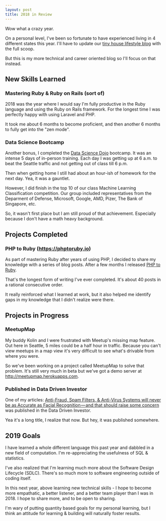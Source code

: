 ```yaml
---
layout: post
title: 2018 in Review
---
```


Wow what a crazy year.

On a personal level, I've been so fortunate to have experienced living in 4 different states this year. I'll have to update our [tiny house lifestyle blog](https://operationatlas.blog) with the full scoop.

But this is my more technical and career oriented blog so I'll focus on that instead.

## New Skills Learned

### Mastering Ruby & Ruby on Rails (sort of)

2018 was the year where I would say I'm fully productive in the Ruby language and using the Ruby on Rails framework. For the longest time I was perfectly happy with using Laravel and PHP.

It took me about 6 months to become proficient, and then another 6 months to fully get into the "zen mode".

### Data Science Bootcamp

Another bonus, I completed the [Data Science Dojo](https://datasciencedojo.com) bootcamp. It was an intense 5 days of in-person training. Each day I was getting up at 6 a.m. to beat the Seattle traffic and not getting out of class till 6 p.m.

Then when getting home I still had about an hour-ish of homework for the next day. Yea, it was a gauntlet.

However, I did finish in the top 10 of our class Machine Learning Classification competition. Our group included representatives from the Deparment of Defense, Microsoft, Google, AMD, Pizer, The Bank of Singapore, etc.

So, it wasn't first place but I am still proud of that achievement. Especially because I don't have a math heavy background.

## Projects Completed

### PHP to Ruby (https://phptoruby.io)

As part of mastering Ruby after years of using PHP, I decided to share my knowledge with a series of blog posts. After a few months I released [PHP to Ruby](https://phptoruby.io).

That's the longest form of writing I've ever completed. It's about 40 posts in a rational consecutive order.

It really reinforced what I learned at work, but it also helped me identify gaps in my knowledge that I didn't realize were there.

## Projects in Progress

### MeetupMap

My buddy Kolin and I were frustrated with Meetup's missing map feature. Out here in Seattle, 5 miles could be a half hour in traffic. Because you can't view meetups in a map view it's very difficult to see what's drivable from where you were.

So we've been working on a project called MeetupMap to solve that problem. It's still very much in beta but we've got a demo server at http://meetupmap.herokuapps.com.

### Published in Data Driven Investor

One of my articles: [Anti-Fraud, Spam Filters, & Anti-Virus Systems will never be as Accurate as Facial Recognition — and that should raise some concern](https://medium.com/datadriveninvestor/anti-fraud-spam-filters-anti-virus-systems-will-never-be-as-accurate-as-facial-recognition-eb1c3f838724) was published in the Data Driven Investor.

Yea it's a long title, I realize that now. But hey, it was published somewhere.

## 2019 Goals

I have learned a whole different language this past year and dabbled in a new field of computation. I'm re-appreciating the usefulness of SQL & statistics.

I've also realized that I'm learning much more about the Software Design Lifecycle (SDLC). There's so much more to software engineering outside of coding itself.

In this next year, above learning new technical skills - I hope to become more empathatic, a better listener, and a better team player than I was in 2018. I hope to share more, and to be open to sharing.

I'm wary of putting quantity based goals for my personal learning, but I think an attitude for learning & building will naturally foster results.






